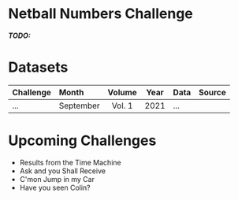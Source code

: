 # Netball Numbers Challenge



***TODO:***


# Datasets

| Challenge | Month | Volume | Year | Data | Source
| :--- | :--- | :---: | :---: | :--- | :---|
| ... | September | Vol. 1 | 2021 | ... |   |


# Upcoming Challenges

- Results from the Time Machine
- Ask and you Shall Receive
- C'mon Jump in my Car
- Have you seen Colin?